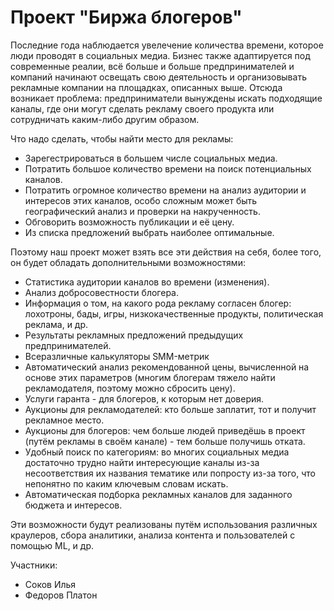 # Проект "Биржа блогеров"

Последние года наблюдается увелечение количества времени, которое люди проводят в социальных медиа.
Бизнес также адаптируется под современные реалии, всё больше и больше предпринимателей и компаний начинают освещать свою деятельность и организовывать рекламные компании на площадках, описанных выше. Отсюда возникает проблема: предприниматели вынуждены искать подходящие каналы, где они могут сделать рекламу своего продукта или сотрудничать каким-либо другим образом.

Что надо сделать, чтобы найти место для рекламы:
 * Зарегестрироваться в большем числе социальных медиа.
 * Потратить большое количество времени на поиск потенциальных каналов.
 * Потратить огромное количество времени на анализ аудитории и интересов этих каналов, особо сложным может быть географический анализ и проверки на накрученность.
 * Обговорить возможность публикации и её цену.
 * Из списка предложений выбрать наиболее оптимальные.
 
Поэтому наш проект может взять все эти действия на себя, более того, он будет обладать дополнительными возможностями:
* Статистика аудитории каналов во времени (изменения).
* Анализ добросовестности блогера.
* Информация о том, на какого рода рекламу согласен блогер: лохотроны, бады, игры, низкокачественные продукты, политическая реклама, и др.
* Результаты рекламных предложений предыдущих предпринимателей.
* Всеразличные калькуляторы SMM-метрик
* Автоматический анализ рекомендованной цены, вычисленной на основе этих параметров (многим блогерам тяжело найти рекламодателя, поэтому можно сбросить цену).
* Услуги гаранта - для блогеров, к которым нет доверия.
* Аукционы для рекламодателей: кто больше заплатит, тот и получит рекламное место.
* Аукционы для блогеров: чем больше людей приведёшь в проект (путём рекламы в своём канале) - тем больше получишь отката.
* Удобный поиск по категориям: во многих социальных медиа достаточно трудно найти интересующие каналы из-за несоответствия их названия тематике или попросту из-за того, что непонятно по каким ключевым словам искать. 
* Автоматическая подборка рекламных каналов для заданного бюджета и интересов. 

Эти возможности будут реализованы путём использования различных краулеров, сбора аналитики, анализа контента и пользователей с помощью ML, и др.

Участники: 
 * Соков Илья
 * Федоров Платон
